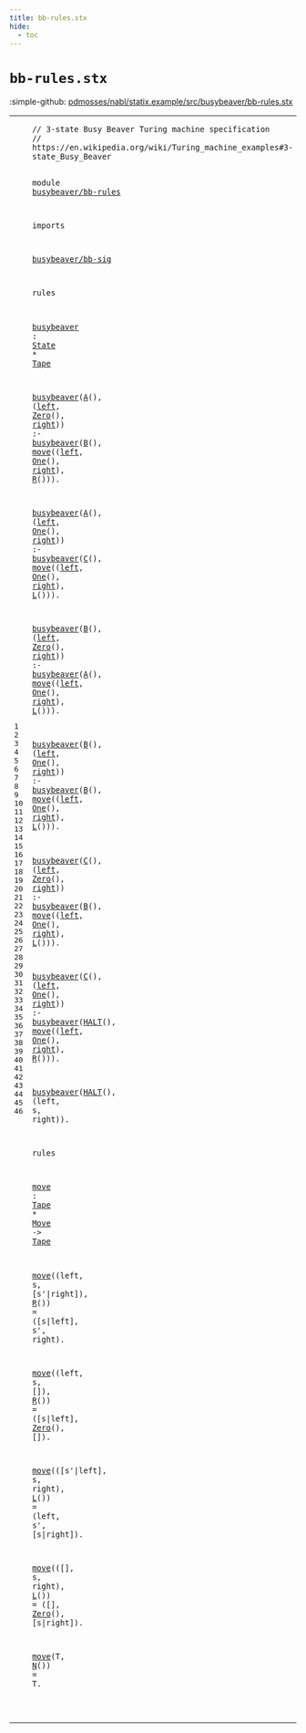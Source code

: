 ```yaml
---
title: bb-rules.stx
hide:
  - toc
---
```


# `bb-rules.stx`

:simple-github: [pdmosses/nabl/statix.example/src/busybeaver/bb-rules.stx]

[pdmosses/nabl/statix.example/src/busybeaver/bb-rules.stx]: https://github.com/pdmosses/nabl/blob/master/statix.example/src/busybeaver/bb-rules.stx "The source file on GitHub"

<div class="stx"><table class="highlighttable"><tbody><tr><td class="linenos"><div class="linenodiv"><pre><span></span>1
2
3
4
5
6
7
8
9
10
11
12
13
14
15
16
17
18
19
20
21
22
23
24
25
26
27
28
29
30
31
32
33
34
35
36
37
38
39
40
41
42
43
44
45
46
</pre></div></td>
<td class="code"><pre><code><span class="layout">// 3-state Busy Beaver Turing machine specification</span>
<span class="layout">// https://en.wikipedia.org/wiki/Turing_machine_examples#3-state_Busy_Beaver</span>

<span class="keyword">module</span> <a href="../bb-test.stxtest/#busybeaver/bb-rules_207_226" id="busybeaver/bb-rules_137_156" title="Referenced at ../bb-test.stxtest line 11"><span class="token sort_ModuleID">busybeaver/bb-rules</span></a>

<span class="keyword">imports</span>

  <a href="../bb-sig.stx/#busybeaver/bb-sig_137_154" id="busybeaver/bb-sig_169_186" title="Defined at ../bb-sig.stx line 4"><span class="token sort_ModuleID">busybeaver/bb-sig</span></a>

<span class="keyword">rules</span>

  <a href="#busybeaver_226_236" id="busybeaver_197_207" title="Referenced at line 14, 15, 17, 18, 20, 21, 23, 24, 26, 27, 29, 30, 32; ../bb-test.stxtest line 6"><span class="token sort_ConstraintId">busybeaver</span></a> <span class="operator">:</span> <span class="cons_SimpleSort"><a href="../bb-sig.stx/#State_175_180" id="State_210_215" title="Defined at ../bb-sig.stx line 8"><span class="token sort_OpId">State</span></a></span> <span class="operator">*</span> <span class="cons_SimpleSort"><a href="../bb-sig.stx/#Tape_402_406" id="Tape_218_222" title="Defined at ../bb-sig.stx line 23"><span class="token sort_OpId">Tape</span></a></span>

  <a href="#busybeaver_197_207" id="busybeaver_226_236" title="Defined at line 12"><span class="token sort_ConstraintId">busybeaver</span></a><span class="operator">(</span><a href="../bb-sig.stx/#A_198_199" id="A_237_238" title="Defined at ../bb-sig.stx line 9"><span class="token sort_OpId">A</span></a><span class="operator">(),</span> <span class="operator">(</span><span class="cons_Var"><a href="#left_294_298" id="left_243_247" title="Referenced at line 15"><span class="token sort_ConstraintId">left</span></a></span><span class="operator">,</span> <a href="../bb-sig.stx/#Zero_295_299" id="Zero_249_253" title="Defined at ../bb-sig.stx line 15"><span class="token sort_OpId">Zero</span></a><span class="operator">(),</span> <span class="cons_Var"><a href="#right_307_312" id="right_257_262" title="Referenced at line 15"><span class="token sort_ConstraintId">right</span></a></span><span class="operator">))</span> <span class="operator">:-</span>
    <a href="#busybeaver_197_207" id="busybeaver_272_282" title="Defined at line 12"><span class="token sort_ConstraintId">busybeaver</span></a><span class="operator">(</span><a href="../bb-sig.stx/#B_215_216" id="B_283_284" title="Defined at ../bb-sig.stx line 10"><span class="token sort_OpId">B</span></a><span class="operator">(),</span> <a href="#move_868_872" id="move_288_292" title="Defined at line 36"><span class="token sort_ConstraintId">move</span></a><span class="operator">((</span><span class="cons_Var"><a href="#left_243_247" id="left_294_298" title="Defined at line 14"><span class="token sort_ConstraintId">left</span></a></span><span class="operator">,</span> <a href="../bb-sig.stx/#One_313_316" id="One_300_303" title="Defined at ../bb-sig.stx line 16"><span class="token sort_OpId">One</span></a><span class="operator">(),</span> <span class="cons_Var"><a href="#right_257_262" id="right_307_312" title="Defined at line 14"><span class="token sort_ConstraintId">right</span></a></span><span class="operator">),</span> <a href="../bb-sig.stx/#R_358_359" id="R_315_316" title="Defined at ../bb-sig.stx line 19"><span class="token sort_OpId">R</span></a><span class="operator">())).</span>

  <a href="#busybeaver_197_207" id="busybeaver_325_335" title="Defined at line 12"><span class="token sort_ConstraintId">busybeaver</span></a><span class="operator">(</span><a href="../bb-sig.stx/#A_198_199" id="A_336_337" title="Defined at ../bb-sig.stx line 9"><span class="token sort_OpId">A</span></a><span class="operator">(),</span> <span class="operator">(</span><span class="cons_Var"><a href="#left_392_396" id="left_342_346" title="Referenced at line 18"><span class="token sort_ConstraintId">left</span></a></span><span class="operator">,</span> <a href="../bb-sig.stx/#One_313_316" id="One_348_351" title="Defined at ../bb-sig.stx line 16"><span class="token sort_OpId">One</span></a><span class="operator">(),</span> <span class="cons_Var"><a href="#right_405_410" id="right_355_360" title="Referenced at line 18"><span class="token sort_ConstraintId">right</span></a></span><span class="operator">))</span> <span class="operator">:-</span>
    <a href="#busybeaver_197_207" id="busybeaver_370_380" title="Defined at line 12"><span class="token sort_ConstraintId">busybeaver</span></a><span class="operator">(</span><a href="../bb-sig.stx/#C_232_233" id="C_381_382" title="Defined at ../bb-sig.stx line 11"><span class="token sort_OpId">C</span></a><span class="operator">(),</span> <a href="#move_868_872" id="move_386_390" title="Defined at line 36"><span class="token sort_ConstraintId">move</span></a><span class="operator">((</span><span class="cons_Var"><a href="#left_342_346" id="left_392_396" title="Defined at line 17"><span class="token sort_ConstraintId">left</span></a></span><span class="operator">,</span> <a href="../bb-sig.stx/#One_313_316" id="One_398_401" title="Defined at ../bb-sig.stx line 16"><span class="token sort_OpId">One</span></a><span class="operator">(),</span> <span class="cons_Var"><a href="#right_355_360" id="right_405_410" title="Defined at line 17"><span class="token sort_ConstraintId">right</span></a></span><span class="operator">),</span> <a href="../bb-sig.stx/#L_371_372" id="L_413_414" title="Defined at ../bb-sig.stx line 20"><span class="token sort_OpId">L</span></a><span class="operator">())).</span>

  <a href="#busybeaver_197_207" id="busybeaver_423_433" title="Defined at line 12"><span class="token sort_ConstraintId">busybeaver</span></a><span class="operator">(</span><a href="../bb-sig.stx/#B_215_216" id="B_434_435" title="Defined at ../bb-sig.stx line 10"><span class="token sort_OpId">B</span></a><span class="operator">(),</span> <span class="operator">(</span><span class="cons_Var"><a href="#left_491_495" id="left_440_444" title="Referenced at line 21"><span class="token sort_ConstraintId">left</span></a></span><span class="operator">,</span> <a href="../bb-sig.stx/#Zero_295_299" id="Zero_446_450" title="Defined at ../bb-sig.stx line 15"><span class="token sort_OpId">Zero</span></a><span class="operator">(),</span> <span class="cons_Var"><a href="#right_504_509" id="right_454_459" title="Referenced at line 21"><span class="token sort_ConstraintId">right</span></a></span><span class="operator">))</span> <span class="operator">:-</span>
    <a href="#busybeaver_197_207" id="busybeaver_469_479" title="Defined at line 12"><span class="token sort_ConstraintId">busybeaver</span></a><span class="operator">(</span><a href="../bb-sig.stx/#A_198_199" id="A_480_481" title="Defined at ../bb-sig.stx line 9"><span class="token sort_OpId">A</span></a><span class="operator">(),</span> <a href="#move_868_872" id="move_485_489" title="Defined at line 36"><span class="token sort_ConstraintId">move</span></a><span class="operator">((</span><span class="cons_Var"><a href="#left_440_444" id="left_491_495" title="Defined at line 20"><span class="token sort_ConstraintId">left</span></a></span><span class="operator">,</span> <a href="../bb-sig.stx/#One_313_316" id="One_497_500" title="Defined at ../bb-sig.stx line 16"><span class="token sort_OpId">One</span></a><span class="operator">(),</span> <span class="cons_Var"><a href="#right_454_459" id="right_504_509" title="Defined at line 20"><span class="token sort_ConstraintId">right</span></a></span><span class="operator">),</span> <a href="../bb-sig.stx/#L_371_372" id="L_512_513" title="Defined at ../bb-sig.stx line 20"><span class="token sort_OpId">L</span></a><span class="operator">())).</span>

  <a href="#busybeaver_197_207" id="busybeaver_522_532" title="Defined at line 12"><span class="token sort_ConstraintId">busybeaver</span></a><span class="operator">(</span><a href="../bb-sig.stx/#B_215_216" id="B_533_534" title="Defined at ../bb-sig.stx line 10"><span class="token sort_OpId">B</span></a><span class="operator">(),</span> <span class="operator">(</span><span class="cons_Var"><a href="#left_589_593" id="left_539_543" title="Referenced at line 24"><span class="token sort_ConstraintId">left</span></a></span><span class="operator">,</span> <a href="../bb-sig.stx/#One_313_316" id="One_545_548" title="Defined at ../bb-sig.stx line 16"><span class="token sort_OpId">One</span></a><span class="operator">(),</span> <span class="cons_Var"><a href="#right_602_607" id="right_552_557" title="Referenced at line 24"><span class="token sort_ConstraintId">right</span></a></span><span class="operator">))</span> <span class="operator">:-</span>
    <a href="#busybeaver_197_207" id="busybeaver_567_577" title="Defined at line 12"><span class="token sort_ConstraintId">busybeaver</span></a><span class="operator">(</span><a href="../bb-sig.stx/#B_215_216" id="B_578_579" title="Defined at ../bb-sig.stx line 10"><span class="token sort_OpId">B</span></a><span class="operator">(),</span> <a href="#move_868_872" id="move_583_587" title="Defined at line 36"><span class="token sort_ConstraintId">move</span></a><span class="operator">((</span><span class="cons_Var"><a href="#left_539_543" id="left_589_593" title="Defined at line 23"><span class="token sort_ConstraintId">left</span></a></span><span class="operator">,</span> <a href="../bb-sig.stx/#One_313_316" id="One_595_598" title="Defined at ../bb-sig.stx line 16"><span class="token sort_OpId">One</span></a><span class="operator">(),</span> <span class="cons_Var"><a href="#right_552_557" id="right_602_607" title="Defined at line 23"><span class="token sort_ConstraintId">right</span></a></span><span class="operator">),</span> <a href="../bb-sig.stx/#L_371_372" id="L_610_611" title="Defined at ../bb-sig.stx line 20"><span class="token sort_OpId">L</span></a><span class="operator">())).</span>

  <a href="#busybeaver_197_207" id="busybeaver_620_630" title="Defined at line 12"><span class="token sort_ConstraintId">busybeaver</span></a><span class="operator">(</span><a href="../bb-sig.stx/#C_232_233" id="C_631_632" title="Defined at ../bb-sig.stx line 11"><span class="token sort_OpId">C</span></a><span class="operator">(),</span> <span class="operator">(</span><span class="cons_Var"><a href="#left_688_692" id="left_637_641" title="Referenced at line 27"><span class="token sort_ConstraintId">left</span></a></span><span class="operator">,</span> <a href="../bb-sig.stx/#Zero_295_299" id="Zero_643_647" title="Defined at ../bb-sig.stx line 15"><span class="token sort_OpId">Zero</span></a><span class="operator">(),</span> <span class="cons_Var"><a href="#right_701_706" id="right_651_656" title="Referenced at line 27"><span class="token sort_ConstraintId">right</span></a></span><span class="operator">))</span> <span class="operator">:-</span>
    <a href="#busybeaver_197_207" id="busybeaver_666_676" title="Defined at line 12"><span class="token sort_ConstraintId">busybeaver</span></a><span class="operator">(</span><a href="../bb-sig.stx/#B_215_216" id="B_677_678" title="Defined at ../bb-sig.stx line 10"><span class="token sort_OpId">B</span></a><span class="operator">(),</span> <a href="#move_868_872" id="move_682_686" title="Defined at line 36"><span class="token sort_ConstraintId">move</span></a><span class="operator">((</span><span class="cons_Var"><a href="#left_637_641" id="left_688_692" title="Defined at line 26"><span class="token sort_ConstraintId">left</span></a></span><span class="operator">,</span> <a href="../bb-sig.stx/#One_313_316" id="One_694_697" title="Defined at ../bb-sig.stx line 16"><span class="token sort_OpId">One</span></a><span class="operator">(),</span> <span class="cons_Var"><a href="#right_651_656" id="right_701_706" title="Defined at line 26"><span class="token sort_ConstraintId">right</span></a></span><span class="operator">),</span> <a href="../bb-sig.stx/#L_371_372" id="L_709_710" title="Defined at ../bb-sig.stx line 20"><span class="token sort_OpId">L</span></a><span class="operator">())).</span>

  <a href="#busybeaver_197_207" id="busybeaver_719_729" title="Defined at line 12"><span class="token sort_ConstraintId">busybeaver</span></a><span class="operator">(</span><a href="../bb-sig.stx/#C_232_233" id="C_730_731" title="Defined at ../bb-sig.stx line 11"><span class="token sort_OpId">C</span></a><span class="operator">(),</span> <span class="operator">(</span><span class="cons_Var"><a href="#left_789_793" id="left_736_740" title="Referenced at line 30"><span class="token sort_ConstraintId">left</span></a></span><span class="operator">,</span> <a href="../bb-sig.stx/#One_313_316" id="One_742_745" title="Defined at ../bb-sig.stx line 16"><span class="token sort_OpId">One</span></a><span class="operator">(),</span> <span class="cons_Var"><a href="#right_802_807" id="right_749_754" title="Referenced at line 30"><span class="token sort_ConstraintId">right</span></a></span><span class="operator">))</span> <span class="operator">:-</span>
    <a href="#busybeaver_197_207" id="busybeaver_764_774" title="Defined at line 12"><span class="token sort_ConstraintId">busybeaver</span></a><span class="operator">(</span><a href="../bb-sig.stx/#HALT_249_253" id="HALT_775_779" title="Defined at ../bb-sig.stx line 12"><span class="token sort_OpId">HALT</span></a><span class="operator">(),</span> <a href="#move_868_872" id="move_783_787" title="Defined at line 36"><span class="token sort_ConstraintId">move</span></a><span class="operator">((</span><span class="cons_Var"><a href="#left_736_740" id="left_789_793" title="Defined at line 29"><span class="token sort_ConstraintId">left</span></a></span><span class="operator">,</span> <a href="../bb-sig.stx/#One_313_316" id="One_795_798" title="Defined at ../bb-sig.stx line 16"><span class="token sort_OpId">One</span></a><span class="operator">(),</span> <span class="cons_Var"><a href="#right_749_754" id="right_802_807" title="Defined at line 29"><span class="token sort_ConstraintId">right</span></a></span><span class="operator">),</span> <a href="../bb-sig.stx/#R_358_359" id="R_810_811" title="Defined at ../bb-sig.stx line 19"><span class="token sort_OpId">R</span></a><span class="operator">())).</span>

  <a href="#busybeaver_197_207" id="busybeaver_820_830" title="Defined at line 12"><span class="token sort_ConstraintId">busybeaver</span></a><span class="operator">(</span><a href="../bb-sig.stx/#HALT_249_253" id="HALT_831_835" title="Defined at ../bb-sig.stx line 12"><span class="token sort_OpId">HALT</span></a><span class="operator">(),</span> <span class="operator">(</span><span class="cons_Var"><span id="left_840_844" title="Not referenced locally, nor via imports"><span class="token sort_ConstraintId">left</span></span></span><span class="operator">,</span> <span class="cons_Var"><span id="s_846_847" title="Not referenced locally, nor via imports"><span class="token sort_ConstraintId">s</span></span></span><span class="operator">,</span> <span class="cons_Var"><span id="right_849_854" title="Not referenced locally, nor via imports"><span class="token sort_ConstraintId">right</span></span></span><span class="operator">)).</span>

<span class="keyword">rules</span>

  <a href="#move_288_292" id="move_868_872" title="Referenced at line 15, 18, 21, 24, 27, 30, 38, 40, 42, 44, 46"><span class="token sort_ConstraintId">move</span></a> <span class="operator">:</span> <span class="cons_SimpleSort"><a href="../bb-sig.stx/#Tape_402_406" id="Tape_875_879" title="Defined at ../bb-sig.stx line 23"><span class="token sort_OpId">Tape</span></a></span> <span class="operator">*</span> <span class="cons_SimpleSort"><a href="../bb-sig.stx/#Move_336_340" id="Move_882_886" title="Defined at ../bb-sig.stx line 18"><span class="token sort_OpId">Move</span></a></span> <span class="operator">-&gt;</span> <span class="cons_SimpleSort"><a href="../bb-sig.stx/#Tape_402_406" id="Tape_890_894" title="Defined at ../bb-sig.stx line 23"><span class="token sort_OpId">Tape</span></a></span>

  <a href="#move_868_872" id="move_898_902" title="Defined at line 36"><span class="token sort_ConstraintId">move</span></a><span class="operator">((</span><span class="cons_Var">left</span><span class="operator">,</span> <span class="cons_Var"><span id="s_910_911" title="Not referenced locally, nor via imports"><span class="token sort_ConstraintId">s</span></span></span><span class="operator">,</span> <span class="operator">[</span><span class="cons_Var"><span id="s'_914_916" title="Not referenced locally, nor via imports">s<span class="operator">'</span></span></span><span class="operator">|</span><span class="cons_Var"><span id="right_917_922" title="Not referenced locally, nor via imports"><span class="token sort_ConstraintId">right</span></span></span><span class="operator">]),</span> <a href="../bb-sig.stx/#R_358_359" id="R_926_927" title="Defined at ../bb-sig.stx line 19"><span class="token sort_OpId">R</span></a><span class="operator">())</span> <span class="operator">=</span> <span class="operator">([</span><span class="cons_Var">s</span><span class="operator">|</span><span class="cons_Var"><span id="left_937_941" title="Not referenced locally, nor via imports"><span class="token sort_ConstraintId">left</span></span></span><span class="operator">],</span> <span class="cons_Var">s'</span><span class="operator">,</span> <span class="cons_Var">right</span><span class="operator">).</span>

  <a href="#move_868_872" id="move_959_963" title="Defined at line 36"><span class="token sort_ConstraintId">move</span></a><span class="operator">((</span><span class="cons_Var"><span id="left_965_969" title="Not referenced locally, nor via imports"><span class="token sort_ConstraintId">left</span></span></span><span class="operator">,</span> <span class="cons_Var"><span id="s_971_972" title="Not referenced locally, nor via imports"><span class="token sort_ConstraintId">s</span></span></span><span class="operator">,</span> <span class="operator">[]),</span> <a href="../bb-sig.stx/#R_358_359" id="R_979_980" title="Defined at ../bb-sig.stx line 19"><span class="token sort_OpId">R</span></a><span class="operator">())</span> <span class="operator">=</span> <span class="operator">([</span><span class="cons_Var">s</span><span class="operator">|</span><span class="cons_Var">left</span><span class="operator">],</span> <a href="../bb-sig.stx/#Zero_295_299" id="Zero_997_1001" title="Defined at ../bb-sig.stx line 15"><span class="token sort_OpId">Zero</span></a><span class="operator">(),</span> <span class="operator">[]).</span>

  <a href="#move_868_872" id="move_1013_1017" title="Defined at line 36"><span class="token sort_ConstraintId">move</span></a><span class="operator">(([</span><span class="cons_Var"><span id="s'_1020_1022" title="Not referenced locally, nor via imports">s<span class="operator">'</span></span></span><span class="operator">|</span><span class="cons_Var"><span id="left_1023_1027" title="Not referenced locally, nor via imports"><span class="token sort_ConstraintId">left</span></span></span><span class="operator">],</span> <span class="cons_Var">s</span><span class="operator">,</span> <span class="cons_Var"><span id="right_1033_1038" title="Not referenced locally, nor via imports"><span class="token sort_ConstraintId">right</span></span></span><span class="operator">),</span> <a href="../bb-sig.stx/#L_371_372" id="L_1041_1042" title="Defined at ../bb-sig.stx line 20"><span class="token sort_OpId">L</span></a><span class="operator">())</span> <span class="operator">=</span> <span class="operator">(</span><span class="cons_Var">left</span><span class="operator">,</span> <span class="cons_Var">s'</span><span class="operator">,</span> <span class="operator">[</span><span class="cons_Var"><span id="s_1060_1061" title="Not referenced locally, nor via imports"><span class="token sort_ConstraintId">s</span></span></span><span class="operator">|</span><span class="cons_Var">right</span><span class="operator">]).</span>

  <a href="#move_868_872" id="move_1074_1078" title="Defined at line 36"><span class="token sort_ConstraintId">move</span></a><span class="operator">(([],</span> <span class="cons_Var">s</span><span class="operator">,</span> <span class="cons_Var">right</span><span class="operator">),</span> <a href="../bb-sig.stx/#L_371_372" id="L_1095_1096" title="Defined at ../bb-sig.stx line 20"><span class="token sort_OpId">L</span></a><span class="operator">())</span> <span class="operator">=</span> <span class="operator">([],</span> <a href="../bb-sig.stx/#Zero_295_299" id="Zero_1107_1111" title="Defined at ../bb-sig.stx line 15"><span class="token sort_OpId">Zero</span></a><span class="operator">(),</span> <span class="operator">[</span><span class="cons_Var"><span id="s_1116_1117" title="Not referenced locally, nor via imports"><span class="token sort_ConstraintId">s</span></span></span><span class="operator">|</span><span class="cons_Var"><span id="right_1118_1123" title="Not referenced locally, nor via imports"><span class="token sort_ConstraintId">right</span></span></span><span class="operator">]).</span>

  <a href="#move_868_872" id="move_1130_1134" title="Defined at line 36"><span class="token sort_ConstraintId">move</span></a><span class="operator">(</span><span class="cons_Var">T</span><span class="operator">,</span> <a href="../bb-sig.stx/#N_384_385" id="N_1138_1139" title="Defined at ../bb-sig.stx line 21"><span class="token sort_OpId">N</span></a><span class="operator">())</span> <span class="operator">=</span> <span class="cons_Var"><span id="T_1145_1146" title="Not referenced locally, nor via imports"><span class="token sort_OpId">T</span></span></span><span class="operator">.</span>

</code></pre></td></tr></tbody></table></div>